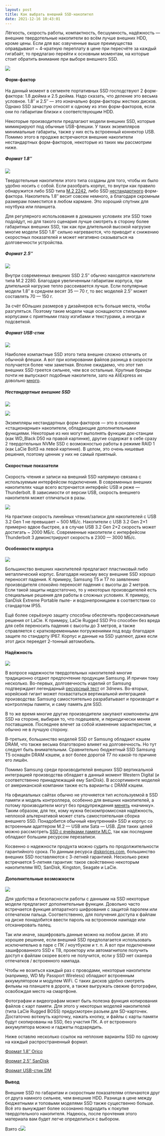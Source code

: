 ```yaml
---
layout: post
title: Как выбрать внешний SSD-накопител
date: 2021-12-16 10:43:01
---
```

Лёгкость, скорость работы, компактность, бесшумность, надёжность — внешние твердотельные накопители во всём лучше внешних HDD, кроме цены. Если для вас озвученные выше преимущества оправдывают ~ 4-кратную переплату в цене при пересчёте за каждый гигабайт, то предлагаю перейти к основным моментам, на которые стоит обратить внимание при выборе внешнего SSD.

![](https://ixbt.online/live/images/original/20/93/55/2021/12/09/875623317b.jpg?w=877)

#### Форм-фактор

На данный момент в сегменте портативных SSD господствуют 2 форм-фактора: 1.8 дюйма и 2.5 дюйма. Надо сказать, что деление это весьма условное. 1.8″ и 2.5″ — это изначально форм-факторы жестких дисков. Однако SSD зачастую относят к одному из этих форм-факторов, если они по габаритам близки к соответствующим HDD.

Некоторые производители предлагают модели внешних SSD, которые мимикрируют под обычные USB-флешки. У таких экземпляров минимальные габариты, также у них есть встроенный коннектор USB. Помимо этого в продаже встречаются внешние накопители нестандартных форм-факторов, некоторые из таких мы рассмотрим ниже.

##### Формат 1.8″

![](https://ixbt.online/live/images/original/20/93/55/2021/12/10/31a47255b9.jpg?w=877)

Твердотельные накопители этого типа созданы для того, чтобы их было удобно носить с собой. Если разобрать корпус, то внутри как правило обнаружится либо SSD типа [M.2 2242](https://youtu.be/ty5HIaRZxqA), либо SSD [нестандартного](https://www.realhardwarereviews.com/seagate-one-touch-ssd-1tb-review/3/) форм-фактора. Накопитель 1.8″ весит совсем немного, а благодаря скромным размерам поместится в любом кармане. Это хороший спутник для ноутбука или планшета.

Для регулярного использования в домашних условиях эти SSD тоже подойдут, но для такого сценария лучше смотреть в сторону более габаритных внешних SSD, так как при длительной высокой нагрузке многие модели SSD 1.8″ сильно нагреваются, что приводит к снижению скоростных показателей и может негативно сказываться на долговечности устройства.

##### Формат 2.5″

![](https://ixbt.online/live/images/original/20/93/55/2021/12/09/ac0e0bae3d.jpg?w=877)

Внутри современных внешних SSD 2.5″ обычно находятся накопители типа M.2 2280. Благодаря увеличенным габаритам корпуса, при длительной нагрузке тепло рассеивается лучше. Если популярные модели 1.8″ в среднем весят 35 — 70 г, то вес моделей 2.5″ может составлять 70 — 150 г.

За счёт бОльших размеров у дизайнеров есть больше места, чтобы разгуляться. Поэтому такие модели чаще оснащаются стильными корпусами с приятными глазу изгибами и текстурами, а иногда и подсветкой.

##### Формат USB-стик

![](https://ixbt.online/live/images/original/20/93/55/2021/12/10/0240a89ec9.jpg?w=877)

Наиболее компактные SSD этого типа внешне сложно отличить от обычной флешки. А вот при копировании файлов разница в скорости получается более чем заметная. Вполне ожидаемо, что этот тип внешних SSD греется сильнее, чем все остальные. Крупные бренды почти не выпускают подобные накопители, зато на AliExpress их довольно [много](https://www.ixbt.com/live/topcompile/podborka-vneshnih-ssd-v-form-faktore-usb-fleshki.html).

##### Нестандартные внешние SSD

![](https://ixbt.online/live/images/original/20/93/55/2021/12/10/ea3b670792.png?h=877)

![](https://ixbt.online/live/images/original/20/93/55/2021/12/10/5e39bc451f.jpg?w=877)

Экземпляры нестандартных форм-факторов — это в основном «стационарные» накопители, обладающие дополнительными функциями. Некоторые из них могут выполнять функции док-станции (как WD_Black D50 на правой картинке), другие содержат в себе сразу 2 твердотельных NVMe SSD с возможностью работы в режиме RAID 1 (как LaCie Bolt3 на левой картинке). В целом, это очень нишевые решения, поэтому ценник у них не самый приятный.

#### Скоростные показатели

Скорость чтения и записи на внешний SSD напрямую связана с используемым интерфейсом подключения. В современных внешних накопителях чаще всего встречается интерфейс USB и реже — Thunderbolt. В зависимости от версии USB, скорость внешнего накопителя может отличаться в разы.

![](https://ixbt.online/live/images/original/20/93/55/2021/12/10/3f4bfef96e.jpg?w=877)

На практике скорость линейных чтения/записи для накопителей с USB 3.2 Gen 1 не превышает \~ 500 МБ/с. Накопители с USB 3.2 Gen 2×1 примерно вдвое быстрее, а в случае USB 3.2 Gen 2×2 скорость может достигать \~ 2000 МБ/с. Современные накопители с интерфейсом Thunderbolt 3 демонстрируют скорость в 2300 — 3000 МБ/с.

#### Особенности корпуса

![](https://ixbt.online/live/images/original/20/93/55/2021/12/10/8f2c4ddc71.jpg?w=877)

Большинство внешних накопителей предлагают пластиковый либо металлический корпус. Благодаря низкому весу внешние SSD хорошо переносят падения. К примеру, Samsung T5 и T7 по заявлению производителя спокойно переносят падения с высоты до 2 метров. Если такой защиты недостаточно, то у некоторых производителей есть специальные решения для работы в сложных условиях. К примеру, SanDisk Extreme Portable пыле- и водонепроницаем в соответствии со стандартом IP55.

Ещё более серьёзную защиту способны обеспечить профессиональные решения от LaCie. К примеру, LaCie Rugged SSD Pro способен без вреда для себя переносить падения с высоты до 3 метров, а также справляется с кратковременными погружениями под воду благодаря защите по стандарту IP67. Корпус и данные на SSD уцелеют, даже если этот диск переедет 2-тонный автомобиль.

#### Надёжность

![](https://ixbt.online/live/images/original/20/93/55/2021/12/10/d124d0becb.jpg?w=877)

В вопросе надежности твердотельных накопителей многие традиционно отдают предпочтение продукции Samsung. И причин тому несколько. Во-первых, долговечность изделий от Samsung подтверждает легендарный [ресурсный тест](https://3dnews.ru/938764/resursnie-ispitaniya-ssd-obnovlyaemiy-material) от 3dnews. Во-вторых, корейский гигант может похвастаться вертикальной интеграцией производства: Samsung самостоятельно разрабатывает и производит и контроллеры памяти, и саму память для SSD.

В то же время многие другие производители закупают компоненты для SSD на стороне, выбирая то, что подешевле, и периодически меняя поставщиков. Последнее влечет за собой изменение характеристик, и обычно не в лучшую сторону.

В-третьих, большинство моделей SSD от Samsung обладают кэшем DRAM, что также весьма благотворно влияет на долговечность. Но тут следует быть внимательным. Сравнительно бюджетный SSD Samsung T5 оснащён DRAM кэшем, а вот более дорогой T7 по какой-то причине его лишён.

Помимо Samsung среди производителей внешних SSD вертикальной интеграцией производства обладает в данный момент Western Digital (и соответственно принадлежащий ему SanDisk). В ассортименте моделей от американской компании также есть варианты с DRAM кэшем.

На официальных сайтах обычно не уточняется тип используемой в SSD памяти и модель контроллера, особенно для внешних накопителей, а потому производители могут без предупреждения [менять](https://3dnews.ru/1047474/western-digital-tayno-izmenila-komponenti-wd-blue-sn550-uhudshiv-ego-harakteristiki) «начинку». Таким образом, для тех, кому нужна бескомпромиссная надёжность, неплохой альтернативой может стать самостоятельная сборка внешнего SSD. Понадобится обычный «внутренний» SSD и корпус со встроенным адаптером M.2 — USB или Sata — USB. Для таких целей можно рассмотреть [SSD с ячейками памяти MLC](https://www.ixbt.com/live/topcompile/podborka-ssd-s-mlc-chipami-pamyati-s-aliexpress.html), так как последние обладают большим ресурсом перезаписи.

Косвенно о надежности продукта можно судить по продолжительности гарантийного срока. По данным ресурса [diskprices.com](https://diskprices.com/?locale=us&condition=new&disk_types=external_ssd), большинство внешних SSD поставляются с 3-летней гарантией. Несколько реже встречается 5-летняя гарантия: такое свойственно некоторым накопителям WD, SanDisk, Kingston, Seagate и LaCie.

#### Дополнительные возможности

![](https://ixbt.online/live/images/original/20/93/55/2021/12/10/500cacd5b3.jpg?w=877)

Для удобства и безопасности работы с данными на SSD некоторые модели предлагают дополнительные функции. Довольно часто встречается функция аппаратного шифрования с защитой паролем или отпечатком пальца. Соответственно, для получения доступа к файлам на диске понадобится ввести пароль на встроенном нампаде или отсканировать палец.

Так или иначе, зашифровать данные можно на любом диске. И это хорошее решение, если внешний SSD предполагается использовать исключительно в паре с ПК / ноутбуком и т. п. А вот при подключении зашифрованного SSD к ТВ, проектору или автомагнитоле получить доступ к файлам скорее всего не получится, если у SSD нет сканера отпечатков / встроенного нампада.

Чтобы не возиться каждый раз с проводами, некоторые накопители (например, WD My Passport Wireless) обладают встроенным аккумулятором и модулем WiFi. С таких дисков удобно смотреть фильмы на планшете в дороге, а также выгружать свежие фотографии, освобождая место на смартфоне.

Фотографам и видеографам может быть полезна функция копирования файлов с карт памяти. Для этого у некоторых моделей накопителей (типа LaCie Rugged BOSS) предусмотрен разъем для SD-карточек. Достаточно воткнуть карточку, нажать кнопку, и файлы с карты памяти будут скопированы на SSD, без участия ПК. А от встроенного аккумулятора можно и гаджеты подзарядить.

Ниже оставлю несколько ссылок на неплохие варианты SSD по одному на каждый распространенный формат.

[Формат 1.8″ Orico](https://aliclick.shop/s/znix90)

[Формат 2.5″ SanDisk](https://aliclick.shop/s/34h1wd)

[Формат USB-стик DM](https://aliclick.shop/s/gc7orq)

#### Вывод

Внешние SSD по габаритам и скоростным показателям отличаются друг от друга намного сильнее, чем внешние HDD. Разница в цене между бюджетными и топовыми моделями SSD также существенно больше. Всё это вынуждает более осознанно подходить к покупке твердотельного накопителя. Надеюсь, после прочтения этого материала вам будет легче определиться с выбором.

Взято с[![](http://grishchuk.com.ua/wp-content/uploads/2021/12/ixbt_live.svg)](https://www.ixbt.com/live/data/kak-vybrat-vneshniy-ssd.html)